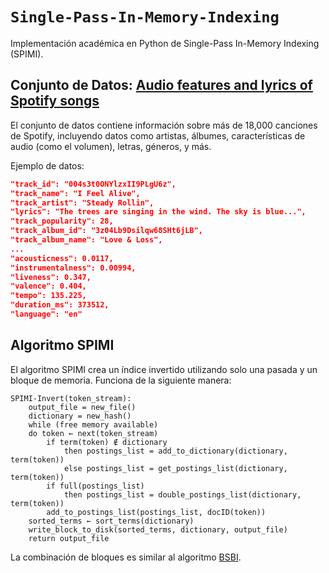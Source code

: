 # **`Single-Pass-In-Memory-Indexing`**

Implementación académica en Python de Single-Pass In-Memory Indexing (SPIMI).

## **Conjunto de Datos: [Audio features and lyrics of Spotify songs](https://www.kaggle.com/datasets/imuhammad/audio-features-and-lyrics-of-spotify-songs/)**

El conjunto de datos contiene información sobre más de 18,000 canciones de Spotify, incluyendo datos como artistas, álbumes, características de audio (como el volumen), letras, géneros, y más.

Ejemplo de datos:

```json
"track_id": "004s3t0ONYlzxII9PLgU6z",
"track_name": "I Feel Alive",
"track_artist": "Steady Rollin",
"lyrics": "The trees are singing in the wind. The sky is blue...",
"track_popularity": 28,
"track_album_id": "3z04Lb9Dsilqw68SHt6jLB",
"track_album_name": "Love & Loss",
...
"acousticness": 0.0117,
"instrumentalness": 0.00994,
"liveness": 0.347,
"valence": 0.404,
"tempo": 135.225,
"duration_ms": 373512,
"language": "en"
```

## **Algoritmo SPIMI** 

El algoritmo SPIMI crea un índice invertido utilizando solo una pasada y un bloque de memoria. Funciona de la siguiente manera:

```
SPIMI-Invert(token_stream):
    output_file = new_file()
    dictionary = new_hash()
    while (free memory available)
    do token ← next(token_stream)
        if term(token) ∉ dictionary
            then postings_list = add_to_dictionary(dictionary, term(token))
            else postings_list = get_postings_list(dictionary, term(token))
        if full(postings_list)
            then postings_list = double_postings_list(dictionary, term(token))
        add_to_postings_list(postings_list, docID(token))
    sorted_terms ← sort_terms(dictionary)
    write_block_to_disk(sorted_terms, dictionary, output_file)
    return output_file
```

La combinación de bloques es similar al algoritmo [BSBI](https://nlp.stanford.edu/IR-book/html/htmledition/blocked-sort-based-indexing-1.html).
